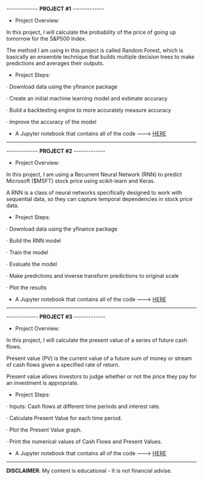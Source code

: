 ------------- **PROJECT #1** ------------- 

- Project Overview:

In this project, I will calculate the probability of the price of going up tomorrow for the S&P500 Index.

The method I am using in this project is called Random Forest, which is basically an ensemble technique that builds multiple decision trees to make predictions and averages their outputs.

- Project Steps:

· Download data using the yfinance package

· Create an initial machine learning model and estimate accuracy

· Build a backtesting engine to more accurately measure accuracy

· Improve the accuracy of the model

- A Jupyter notebook that contains all of the code ---> [HERE](https://github.com/alfonsohdl/ahp/blob/main/rf_sp500_prediction.ipynb)

------------------------------------------------------------------------------------------------------------

------------- **PROJECT #2** -------------

- Project Overview:

In this project, I am using a Recurrent Neural Network (RNN) to predict Microsoft ($MSFT) stock price using scikit-learn and Keras.

A RNN is a class of neural networks specifically designed to work with sequential data, so they can capture temporal dependencies in stock price data.

- Project Steps:

· Download data using the yfinance package

· Build the RNN model

· Train the model

· Evaluate the model

· Make predictions and inverse transform predictions to original scale

· Plot the results

- A Jupyter notebook that contains all of the code ---> [HERE](https://github.com/alfonsohdl/ahp/blob/main/rnn_msft_prediction.ipynb)

------------------------------------------------------------------------------------------------------------

------------- **PROJECT #3** -------------

- Project Overview:

In this project, I will calculate the present value of a series of future cash flows.

Present value (PV) is the current value of a future sum of money or stream of cash flows given a specified rate of return.

Present value allows investors to judge whether or not the price they pay for an investment is appropriate.

- Project Steps:

· Inputs: Cash flows at different time periods and interest rate.

· Calculate Present Value for each time period.

· Plot the Present Value graph.

· Print the numerical values of Cash Flows and Present Values.

- A Jupyter notebook that contains all of the code ---> [HERE](https://github.com/alfonsohdl/ahp/blob/main/time_value_of_money.ipynb)

------------------------------------------------------------------------------------------------------------
 **DISCLAIMER**: My content is educational - It is not financial advise.
